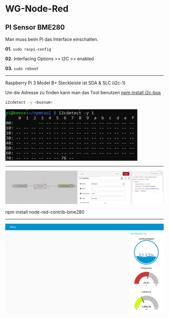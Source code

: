 WG-Node-Red
===========

## PI Sensor BME280

Man muss beim PI das Interface einschalten.

**01.** ``sudo raspi-config ``

**02.** Interfacing Options >> I2C >> enabled

**03.** ``sudo reboot``

---

Raspberry Pi 3 Model B+ Steckleiste ist SDA & SLC (i2c-1)

Um die Adresse zu finden kann man das Tool benutzen [npm install i2c-bus
](https://github.com/fivdi/i2c-bus)

```bash
i2cdetect -y <busnum>
```
![i2cadresse](img/BME280_I2Caddress.png)

---

![flowtest](img/BME280_FLOW.png)

npm install node-red-contrib-bme280

---

![dashboard](img/BME280_FLOW_02.png)